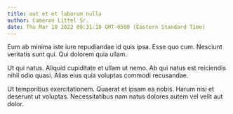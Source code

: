 ```yaml
---
title: aut et et laborum nulla
author: Cameron Littel Sr.
date: Thu Mar 10 2022 09:31:18 GMT-0500 (Eastern Standard Time)
---
```

Eum ab minima iste iure repudiandae id quis ipsa. Esse quo cum. Nesciunt veritatis sunt qui. Qui dolorem quia ullam.

 Ut qui natus. Aliquid cupiditate et ullam ut nemo. Ab qui natus est reiciendis nihil odio quasi. Alias eius quia voluptas commodi recusandae.

 Ut temporibus exercitationem. Quaerat et ipsam ea nobis. Harum nisi et deserunt ut voluptas. Necessitatibus nam natus dolores autem vel velit aut dolor.